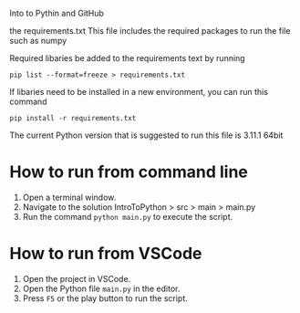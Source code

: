 Into to Pythin and GitHub

the requirements.txt
This file includes the required packages to run the file such as numpy

Required libaries be added to the requirements text by running 

    pip list --format=freeze > requirements.txt

If libaries need to be installed in a new environment, you can run this command 

    pip install -r requirements.txt

The current Python version that is suggested to run this file is 3.11.1 64bit

# How to run from command line
1. Open a terminal window.
2. Navigate to the solution IntroToPython > src > main > main.py
3. Run the command `python main.py` to execute the script.

# How to run from VSCode
1. Open the project in VSCode.
2. Open the Python file  `main.py` in the editor.
3. Press `F5` or the play button to run the script.


